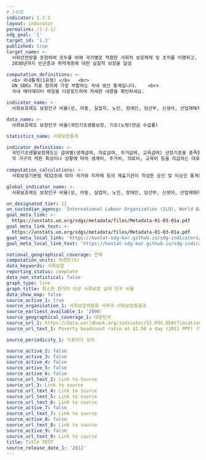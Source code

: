 ```yaml
---
# 1유형 
indicator: 1.3.1
layout: indicator
permalink: /1-3-1/
sdg_goal: '1'
target_id: '1.3'
published: true
target_name: >-
  사회안전망을 포함하여 모두를 위해 국가별로 적합한 사회적 보호체제 및 조치를 이행하고, 
  2030년까지 빈곤층과 취약계층에 대한 실질적 보장을 달성

computation_definitions: >-
  <b> 국내통계(1유형) </b>   <br>
  UN SDGs 지표 정의에 가장 부합하는 국내 생산 통계입니다.    <br>
  국내 메타데이터 파일을 다운로드하여 자세한 내용을 확인하세요.

indicator_name: >-
  사회보호제도 보장인구 비율(성, 아동, 실업자, 노인, 장애인, 임산부, 신생아, 산업재해자, 빈곤층 및 취약계층별)

data_name: >-
  사회보호제도 보장인구 비율(국민기초생활보장, 기초(노령)연금 수급률)

statistics_name: 사회보장통계

indicator_definition: >-
  국민기초생활보장제도는 급여별(생계급여, 의료급여, 주거급여, 교육급여) 선정기준을 충족한 대상에게 
  각 가구의 처한 특성이나 상황에 따라 생계비, 주거비, 의료비, 교육비 등을 지급하는 대표적인 공공부조제도임
 
computation_calculations: >-
  사회보장기본법 제32조에 따라 국가와 지자체 등의 제출기관이 작성한 승인 및 미승인 통계들을 분석하여 발간

global_indicator_name: >-
  사회보호제도 보장인구 비율(성, 아동, 실업자, 노인, 장애인, 임산부, 신생아, 산업재해자, 빈곤층 및 취약계층별)

un_designated_tier: II
un_custodian_agency: 'International Labour Organization (ILO), World Bank (WB)'
goal_meta_link: >-
  https://unstats.un.org/sdgs/metadata/files/Metadata-01-03-01a.pdf   
goal_meta_link_text: >-
  https://unstats.un.org/sdgs/metadata/files/Metadata-01-03-01a.pdf   
goal_meta_local_link: 'https://kostat-sdg-kor.github.io/sdg-indicators/public/data/Metadata-01-03-01_KOR.pdf'
goal_meta_local_link_text: 'https://kostat-sdg-kor.github.io/sdg-indicators/public/data/Metadata-01-03-01_KOR.pdf'

national_geographical_coverage: 전체
computation_units: 퍼센트(%)
data_keywords: 사회보장
reporting_status: complete
data_non_statistical: false
graph_type: line
graph_title: 최소한 한가지 이상 사회보장 급여 인구 비율
data_show_map: false
source_active_1: true
source_organisation_1: 사회보장위원회 사무국 사회보장총괄과
source_earliest_available_1: '2006'
source_geographical_coverage_1: 대한민국
source_url_1: https://data.worldbank.org/indicator/SI.POV.DDAY?locations=KR
source_url_text_1: Poverty headcount ratio at $1.90 a day (2011 PPP) (% of population)

source_periodicity_1: 지표마다 상이

source_active_2: false
source_active_3: false
source_active_4: false
source_active_5: false
source_active_6: false
source_url_text_2: Link to Source
source_url_3: Link to source
source_url_text_4: Link to source
source_url_text_5: Link to source
source_url_text_6: Link to source
source_active_7: false
source_url_text_7: Link to source
source_active_8: false
source_url_text_8: Link to source
source_active_9: false
source_url_text_9: Link to source
title: Title TEST
source_release_date_1: '2012'
---
```


